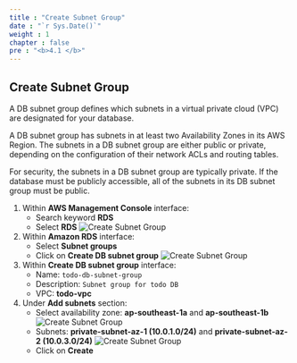 ```yaml
---
title : "Create Subnet Group"
date : "`r Sys.Date()`"
weight : 1
chapter : false
pre : "<b>4.1 </b>"
---
```

## Create Subnet Group
A DB subnet group defines which subnets in a virtual private cloud (VPC) are designated for your database.

A DB subnet group has subnets in at least two Availability Zones in its AWS Region. The subnets in a DB subnet group are either public or private, depending on the configuration of their network ACLs and routing tables.

For security, the subnets in a DB subnet group are typically private.
If the database must be publicly accessible, all of the subnets in its DB subnet group must be public.
1. Within **AWS Management Console** interface:
    - Search keyword **RDS**
    - Select **RDS**
    ![Create Subnet Group](../../../images/4-database-deployment/rds_create_subnet_group_1.png)
2. Within **Amazon RDS** interface:
    - Select **Subnet groups**
    - Click on **Create DB subnet group**
    ![Create Subnet Group](../../../images/4-database-deployment/rds_create_subnet_group_2.png)
3. Within **Create DB subnet group** interface:
    - Name: `todo-db-subnet-group`
    - Description: `Subnet group for todo DB`
    - VPC: **todo-vpc**
4. Under **Add subnets** section:
    - Select availability zone: **ap-southeast-1a** and **ap-southeast-1b**
    ![Create Subnet Group](../../../images/4-database-deployment/rds_create_subnet_group_3.png)
    - Subnets: **private-subnet-az-1 (10.0.1.0/24)** and **private-subnet-az-2 (10.0.3.0/24)**
    ![Create Subnet Group](../../../images/4-database-deployment/rds_create_subnet_group_4.png)
    - Click on **Create**
